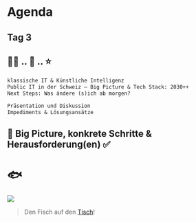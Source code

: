 # Agenda
Tag 3
--
## 🧑‍🏫 .. 🤔 .. ⭐

```md [1-3|5-6|]
klassische IT & Künstliche Intelligenz
Public IT in der Schweiz – Big Picture & Tech Stack: 2030++
Next Steps: Was ändere (s)ich ab morgen?

Präsentation und Diskussion
Impediments & Lösungsansätze
```

🎯 Big Picture, konkrete Schritte & Herausforderung(en) ✅
--
# 🐟

![](http://api.qrserver.com/v1/create-qr-code/?color=000000&amp;bgcolor=FFFFFF&amp;data=https%3A%2F%2Fetherpad.wikimedia.org%2Fp%2Fbfh-cas-pst-modul-5-fish&amp;qzone=1&amp;margin=0&amp;size=300x300&amp;ecc=L)

> Den Fisch auf den [Tisch](https://etherpad.wikimedia.org/p/bfh-cas-pst-modul-5-fish)!